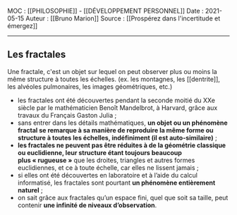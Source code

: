MOC : [[PHILOSOPHIE]] - [[DÉVELOPPEMENT PERSONNEL]]
Date : 2021-05-15
Auteur : [[Bruno Marion]]
Source : [[Prospérez dans l'incertitude et émergez]]
***

## Les fractales
Une fractale, c'est un objet sur lequel on peut observer plus ou moins la même structure à toutes les échelles.
(ex. les montagnes, les [[dentrite]], les alvéoles pulmonaires, les images géométriques, etc.)

-   les fractales ont été découvertes pendant la seconde moitié du XXe siècle par le mathématicien Benoît Mandelbrot, à Harvard, grâce aux travaux du Français Gaston Julia ;
-   sans entrer dans les détails mathématiques, **un objet ou un phénomène fractal se remarque à sa manière de reproduire la même forme ou structure à toutes les échelles, indéfiniment (il est auto-similaire)** ;
-   **les fractales ne peuvent pas être réduites à de la géométrie classique ou euclidienne, leur structure étant toujours beaucoup plus « rugueuse »** que les droites, triangles et autres formes euclidiennes, et ce à toute échelle, car elles ne lissent jamais ;
-   si elles ont été découvertes en laboratoire et à l’aide du calcul informatisé, les fractales sont pourtant **un phénomène entièrement naturel** ;
-   on sait grâce aux fractales qu’un espace fini, quel que soit sa taille, peut contenir **une infinité de niveaux d’observation**.